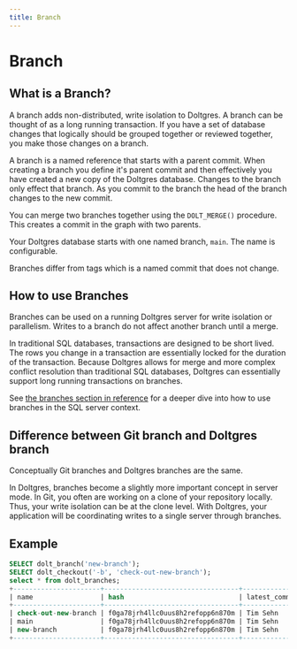 ```yaml
---
title: Branch
---
```


# Branch

## What is a Branch?

A branch adds non-distributed, write isolation to Doltgres. A branch can be thought of as a long
running transaction. If you have a set of database changes that logically should be grouped together
or reviewed together, you make those changes on a branch.

A branch is a named reference that starts with a parent commit. When creating a branch you define
it's parent commit and then effectively you have created a new copy of the Doltgres
database. Changes to the branch only effect that branch. As you commit to the branch the head of the
branch changes to the new commit.

You can merge two branches together using the `DOLT_MERGE()` procedure. This creates a commit in the
graph with two parents.

Your Doltgres database starts with one named branch, `main`. The name is configurable.

Branches differ from tags which is a named commit that does not change.

## How to use Branches

Branches can be used on a running Doltgres server for write isolation or parallelism. Writes to a
branch do not affect another branch until a merge.

In traditional SQL databases, transactions are designed to be short lived. The rows you change in a
transaction are essentially locked for the duration of the transaction. Because Doltgres allows for
merge and more complex conflict resolution than traditional SQL databases, Doltgres can essentially
support long running transactions on branches.

See [the branches section in reference](../../reference/sql/version-control/branches.md) for a
deeper dive into how to use branches in the SQL server context.

## Difference between Git branch and Doltgres branch

Conceptually Git branches and Doltgres branches are the same.

In Doltgres, branches become a slightly more important concept in server mode. In Git, you often are
working on a clone of your repository locally. Thus, your write isolation can be at the clone
level. With Doltgres, your application will be coordinating writes to a single server through
branches.

## Example

```sql
SELECT dolt_branch('new-branch');
SELECT dolt_checkout('-b', 'check-out-new-branch');
select * from dolt_branches;
+----------------------+----------------------------------+------------------+------------------------+-----------------------------------+------------------------------+
| name                 | hash                             | latest_committer | latest_committer_email | latest_commit_date                | latest_commit_message        |
+----------------------+----------------------------------+------------------+------------------------+-----------------------------------+------------------------------+
| check-out-new-branch | f0ga78jrh4llc0uus8h2refopp6n870m | Tim Sehn         | tim@dolthub.com        | 2021-12-06 13:39:57.705 -0800 PST | Removed row from no_pk table |
| main                 | f0ga78jrh4llc0uus8h2refopp6n870m | Tim Sehn         | tim@dolthub.com        | 2021-12-06 13:39:57.705 -0800 PST | Removed row from no_pk table |
| new-branch           | f0ga78jrh4llc0uus8h2refopp6n870m | Tim Sehn         | tim@dolthub.com        | 2021-12-06 13:39:57.705 -0800 PST | Removed row from no_pk table |
+----------------------+----------------------------------+------------------+------------------------+-----------------------------------+------------------------------+
```
